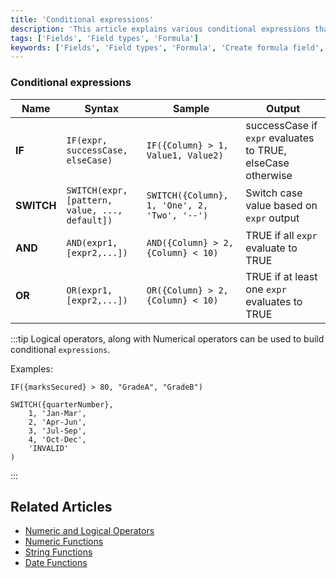 ```yaml
---
title: 'Conditional expressions'
description: 'This article explains various conditional expressions that can be used in formula fields.'
tags: ['Fields', 'Field types', 'Formula']
keywords: ['Fields', 'Field types', 'Formula', 'Create formula field', 'Conditional expressions']
---
```



### Conditional expressions

| Name       | Syntax                                         | Sample                                         | Output                                                      |
|------------|------------------------------------------------|------------------------------------------------|-------------------------------------------------------------|
| **IF**     | `IF(expr, successCase, elseCase)`              | `IF({Column} > 1, Value1, Value2)`             | successCase if `expr` evaluates to TRUE, elseCase otherwise |
| **SWITCH** | `SWITCH(expr, [pattern, value, ..., default])` | `SWITCH({Column}, 1, 'One', 2, 'Two', '--')`   | Switch case value based on `expr` output                    |
| **AND**    | `AND(expr1, [expr2,...])`                      | `AND({Column} > 2, {Column} < 10)`             | TRUE if all `expr` evaluate to TRUE                         |
| **OR**     | `OR(expr1, [expr2,...])`                       | `OR({Column} > 2, {Column} < 10)`              | TRUE if at least one `expr` evaluates to TRUE               |

:::tip
Logical operators, along with Numerical operators can be used to build conditional `expressions`.  

Examples:

```
IF({marksSecured} > 80, "GradeA", "GradeB")  
```

```
SWITCH({quarterNumber},  
    1, 'Jan-Mar',
    2, 'Apr-Jun',
    3, 'Jul-Sep',
    4, 'Oct-Dec',
    'INVALID'
)
```
:::

## Related Articles
- [Numeric and Logical Operators](015.operators.md)
- [Numeric Functions](020.numeric-functions.md)
- [String Functions](030.string-functions.md)
- [Date Functions](040.date-functions.md)
